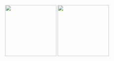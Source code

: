 <div style="white-space: nowrap;"><img height="166px" max-width="52%" src="https://github-readme-stats.vercel.app/api?username=liu-kan&show_icons=true&count_private=true"/> <img height="166px" max-width="47%" src="https://github-readme-stats.vercel.app/api/top-langs/?username=liu-kan&langs_count=6&layout=compact&hide=prolog,jupyter%20notebook"/></div>

<!--
### Hi there 👋

**liu-kan/liu-kan** is a ✨ _special_ ✨ repository because its `README.md` (this file) appears on your GitHub profile.

Here are some ideas to get you started:

- 🔭 I’m currently working on ...
- 🌱 I’m currently learning ...
- 👯 I’m looking to collaborate on ...
- 🤔 I’m looking for help with ...
- 💬 Ask me about ...
- 📫 How to reach me: ...
- 😄 Pronouns: ...
- ⚡ Fun fact: ...
-->
